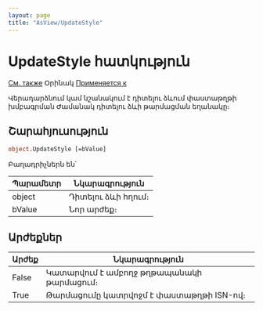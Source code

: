 ```yaml
---
layout: page
title: "AsView/UpdateStyle"
---
```



# UpdateStyle հատկություն

[См. также](../Asview.md) Օրինակ [Применяется к](../Asview.md)

Վերադարձնում կամ նշանակում է դիտելու ձևում փաստաթղթի խմբագրման Ժամանակ դիտելու ձևի  թարմացման եղանակը։

## Շարահյուսություն

``` vb
object.UpdateStyle [=bValue] 
```
Բաղադրիչներն են՝ 


| Պարամետր | Նկարագրություն |
|--|--|
| object | Դիտելու ձևի հղում։ |
| bValue | Նոր արժեք։ |


## Արժեքներ


| Արժեք | Նկարագրություն |
|--|--|
| False | Կատարվում է ամբողջ թղթապանակի թարմացում։ |
| True | Թարմացումը կատրվոջմ է փաստաթղթի ISN-ով։|

